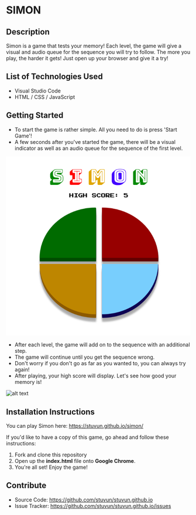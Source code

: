 # SIMON

## Description

Simon is a game that tests your memory! Each level, the game will give a visual and audio queue for the sequence you will try to follow. The more you play, the harder it gets! Just open up your browser and give it a try!


## List of Technologies Used

* Visual Studio Code
* HTML / CSS / JavaScript

## Getting Started

* To start the game is rather simple. All you need to do is press 'Start Game'!
* A few seconds after you've started the game, there will be a visual indicator as well as an audio queue for the sequence of the first level.

![alt text](https://github.com/stuvun/simon/blob/a88751f09291ad45ee94289b73b882d38b043ab7/Screen%20Shot%202019-10-25%20at%2011.48.08%20AM.png)

* After each level, the game will add on to the sequence with an additional step.
* The game will continue until you get the sequence wrong.
* Don't worry if you don't go as far as you wanted to, you can always try again!
* After playing, your high score will display. Let's see how good your memory is!

![alt text](https://github.com/stuvun/stuvun.github.io/blob/02eca2e5e292d62d77df59bc303177852865e147/Screen%20Shot%202019-10-25%20at%2010.11.10%20AM.png)


## Installation Instructions

You can play Simon here: https://stuvun.github.io/simon/

If you'd like to have a copy of this game, go ahead and follow these instructions:

1. Fork and clone this repository
2. Open up the **index.html** file onto **Google Chrome**.
3. You're all set! Enjoy the game!

## Contribute

* Source Code: https://github.com/stuvun/stuvun.github.io
* Issue Tracker: https://github.com/stuvun/stuvun.github.io/issues